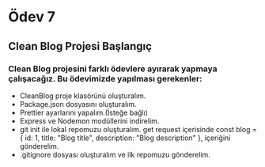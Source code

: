 # Ödev 7
## Clean Blog Projesi Başlangıç
### Clean Blog projesini farklı ödevlere ayırarak yapmaya çalışacağız. Bu ödevimizde yapılması gerekenler:
* CleanBlog proje klasörünü oluşturalım.
* Package.json dosyasını oluşturalım.
* Prettier ayarlarını yapalım.(İsteğe bağlı)
* Express ve Nodemon modüllerini indirelim.
* git init ile lokal repomuzu oluşturalım.
get request içerisinde const blog = { id: 1, title: "Blog title", description: "Blog description" }, içeriğini gönderelim.
* .gitignore dosyası oluşturalım ve ilk repomuzu gönderelim.